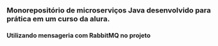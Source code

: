 ### Monorepositório de microserviços Java desenvolvido para prática em um curso da alura.

#### Utilizando mensageria com RabbitMQ no projeto
